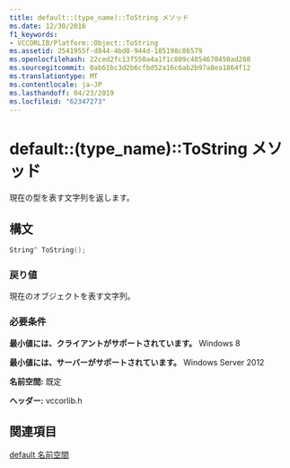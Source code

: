 ```yaml
---
title: default::(type_name)::ToString メソッド
ms.date: 12/30/2016
f1_keywords:
- VCCORLIB/Platform::Object::ToString
ms.assetid: 2541955f-d844-4bd8-944d-185198c86579
ms.openlocfilehash: 22ced2fc13f550a4a1f1c809c4854670450ad288
ms.sourcegitcommit: 0ab61bc3d2b6cfbd52a16c6ab2b97a8ea1864f12
ms.translationtype: MT
ms.contentlocale: ja-JP
ms.lasthandoff: 04/23/2019
ms.locfileid: "62347273"
---
```

# <a name="defaulttypenametostring-method"></a>default::(type_name)::ToString メソッド

現在の型を表す文字列を返します。

## <a name="syntax"></a>構文

```cpp
String^ ToString();
```

### <a name="return-value"></a>戻り値

現在のオブジェクトを表す文字列。

### <a name="requirements"></a>必要条件

**最小値には、クライアントがサポートされています。** Windows 8

**最小値には、サーバーがサポートされています。** Windows Server 2012

**名前空間:** 既定

**ヘッダー:** vccorlib.h

## <a name="see-also"></a>関連項目

[default 名前空間](../cppcx/default-namespace.md)
